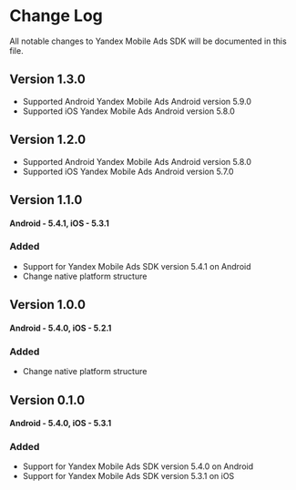 # Change Log

All notable changes to Yandex Mobile Ads SDK will be documented in this file.

## Version 1.3.0

* Supported Android Yandex Mobile Ads Android version 5.9.0
* Supported iOS Yandex Mobile Ads Android version 5.8.0

## Version 1.2.0

* Supported Android Yandex Mobile Ads Android version 5.8.0
* Supported iOS Yandex Mobile Ads Android version 5.7.0

## Version 1.1.0

#### Android - 5.4.1, iOS - 5.3.1

### Added

* Support for Yandex Mobile Ads SDK version 5.4.1 on Android
* Change native platform structure

## Version 1.0.0

#### Android - 5.4.0, iOS - 5.2.1

### Added

* Change native platform structure

## Version 0.1.0

#### Android - 5.4.0, iOS - 5.3.1

### Added

* Support for Yandex Mobile Ads SDK version 5.4.0 on Android
* Support for Yandex Mobile Ads SDK version 5.3.1 on iOS
